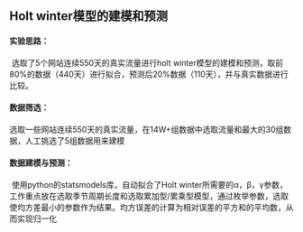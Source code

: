 ## Holt winter模型的建模和预测

#### 实验思路：

​		选取了5个网站连续550天的真实流量进行holt winter模型的建模和预测，取前80%的数据（440天）进行拟合，预测后20%数据（110天），并与真实数据进行比较。

#### 数据筛选：

​		选取一些网站连续550天的真实流量，在14W+组数据中选取流量和最大的30组数据，人工挑选了5组数据用来建模

#### 数据建模与预测：

​		使用python的statsmodels库，自动拟合了Holt winter所需要的α，β，γ参数，工作重点放在选取季节周期长度和选取累加型/累乘型模型，通过枚举参数，选取使均方差最小的参数作为结果。均方误差的计算为相对误差的平方和的平均数，从而实现归一化

